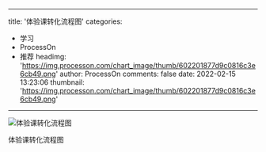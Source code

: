 
---
title: '体验课转化流程图'
categories: 
 - 学习
 - ProcessOn
 - 推荐
headimg: 'https://img.processon.com/chart_image/thumb/602201877d9c0816c3e6cb49.png'
author: ProcessOn
comments: false
date: 2022-02-15 13:23:06
thumbnail: 'https://img.processon.com/chart_image/thumb/602201877d9c0816c3e6cb49.png'
---

<div>   
<img class="thumb" alt="体验课转化流程图" src="https://img.processon.com/chart_image/thumb/602201877d9c0816c3e6cb49.png" referrerpolicy="no-referrer">
<p>体验课转化流程图</p>  
</div>
            